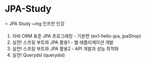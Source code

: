 # JPA-Study
:star: JPA Study ~ing
인프런 인강
1. 자바 ORM 표준 JPA 프로그래밍 - 기본편 (ex1-hello-jpa, jpaShop)
2. 실전! 스프링 부트와 JPA 활용1 - 웹 애플리케이션 개발
3. 실전! 스프링 부트와 JPA 활용2 - API 개발과 성능 최적화
4. 실전! Querydsl (querydsl)
